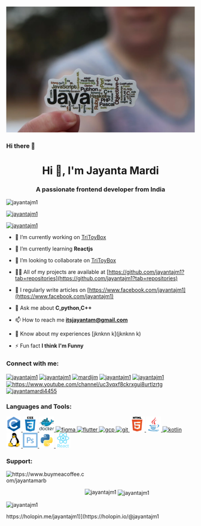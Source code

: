 ![logo](https://github.com/jayantajm1/jayantajm1/blob/main/pexels-photo-11035547.png)
### Hi there 👋

<h1 align="center">Hi 👋, I'm Jayanta Mardi</h1>
<h3 align="center">A passionate frontend developer from India</h3>

<p align="left"> <img src="https://komarev.com/ghpvc/?username=jayantajm1&label=Profile%20views&color=0e75b6&style=flat" alt="jayantajm1" /> </p>

<p align="left"> <a href="https://github.com/ryo-ma/github-profile-trophy"><img src="https://github-profile-trophy.vercel.app/?username=jayantajm1" alt="jayantajm1" /></a> </p>

<p align="left"> <a href="https://twitter.com/jayantajm1" target="blank"><img src="https://img.shields.io/twitter/follow/jayantajm1?logo=twitter&style=for-the-badge" alt="jayantajm1" /></a> </p>

- 🔭 I’m currently working on [TriToyBox](https://github.com/jayantajm1/TriToyBox)

- 🌱 I’m currently learning **Reactjs**

- 👯 I’m looking to collaborate on [TriToyBox](https://github.com/jayantajm1/TriToyBox)

- 👨‍💻 All of my projects are available at [https://github.com/jayantajm1?tab=repositories](https://github.com/jayantajm1?tab=repositories)

- 📝 I regularly write articles on [https://www.facebook.com/jayantajm1](https://www.facebook.com/jayantajm1)

- 💬 Ask me about **C,python,C++**

- 📫 How to reach me **itsjayantam@gmail.com**

- 📄 Know about my experiences [jknknn k](jknknn k)

- ⚡ Fun fact **I think I'm Funny**

<h3 align="left">Connect with me:</h3>
<p align="left">
<a href="https://codepen.io/jayantajm1" target="blank"><img align="center" src="https://raw.githubusercontent.com/jayantajm1/github-profile-readme-generator/master/src/images/icons/Social/codepen.svg" alt="jayantajm1" height="30" width="40" /></a>
<a href="https://twitter.com/jayantajm1" target="blank"><img align="center" src="https://raw.githubusercontent.com/jayantajm1/github-profile-readme-generator/master/src/images/icons/Social/twitter.svg" alt="jayantajm1" height="30" width="40" /></a>
<a href="https://linkedin.com/in/mardijm" target="blank"><img align="center" src="https://raw.githubusercontent.com/jayantajm1/github-profile-readme-generator/master/src/images/icons/Social/linked-in-alt.svg" alt="mardijm" height="30" width="40" /></a>
<a href="https://fb.com/jayantajm1" target="blank"><img align="center" src="https://raw.githubusercontent.com/rahuldkjain/github-profile-readme-generator/master/src/images/icons/Social/facebook.svg" alt="jayantajm1" height="30" width="40" /></a>
<a href="https://instagram.com/jayantajm1" target="blank"><img align="center" src="https://raw.githubusercontent.com/rahuldkjain/github-profile-readme-generator/master/src/images/icons/Social/instagram.svg" alt="jayantajm1" height="30" width="40" /></a>
<a href="https://www.youtube.com/c/https://www.youtube.com/channel/uc3vqxf8ckrxgui8urtlzrtg" target="blank"><img align="center" src="https://raw.githubusercontent.com/jayantajm1/github-profile-readme-generator/master/src/images/icons/Social/youtube.svg" alt="https://www.youtube.com/channel/uc3vqxf8ckrxgui8urtlzrtg" height="30" width="40" /></a>
<a href="https://auth.geeksforgeeks.org/user/jayantamardi4455" target="blank"><img align="center" src="https://raw.githubusercontent.com/jayantajm1/github-profile-readme-generator/master/src/images/icons/Social/geeks-for-geeks.svg" alt="jayantamardi4455" height="30" width="40" /></a>
</p>

<h3 align="left">Languages and Tools:</h3>
<p align="left"> <a href="https://www.cprogramming.com/" target="_blank" rel="noreferrer"> <img src="https://raw.githubusercontent.com/devicons/devicon/master/icons/c/c-original.svg" alt="c" width="40" height="40"/> </a> <a href="https://www.w3schools.com/css/" target="_blank" rel="noreferrer"> <img src="https://raw.githubusercontent.com/devicons/devicon/master/icons/css3/css3-original-wordmark.svg" alt="css3" width="40" height="40"/> </a> <a href="https://www.docker.com/" target="_blank" rel="noreferrer"> <img src="https://raw.githubusercontent.com/devicons/devicon/master/icons/docker/docker-original-wordmark.svg" alt="docker" width="40" height="40"/> </a> <a href="https://www.figma.com/" target="_blank" rel="noreferrer"> <img src="https://www.vectorlogo.zone/logos/figma/figma-icon.svg" alt="figma" width="40" height="40"/> </a> <a href="https://flutter.dev" target="_blank" rel="noreferrer"> <img src="https://www.vectorlogo.zone/logos/flutterio/flutterio-icon.svg" alt="flutter" width="40" height="40"/> </a> <a href="https://cloud.google.com" target="_blank" rel="noreferrer"> <img src="https://www.vectorlogo.zone/logos/google_cloud/google_cloud-icon.svg" alt="gcp" width="40" height="40"/> </a> <a href="https://git-scm.com/" target="_blank" rel="noreferrer"> <img src="https://www.vectorlogo.zone/logos/git-scm/git-scm-icon.svg" alt="git" width="40" height="40"/> </a> <a href="https://www.w3.org/html/" target="_blank" rel="noreferrer"> <img src="https://raw.githubusercontent.com/devicons/devicon/master/icons/html5/html5-original-wordmark.svg" alt="html5" width="40" height="40"/> </a> <a href="https://www.java.com" target="_blank" rel="noreferrer"> <img src="https://raw.githubusercontent.com/devicons/devicon/master/icons/java/java-original.svg" alt="java" width="40" height="40"/> </a> <a href="https://kotlinlang.org" target="_blank" rel="noreferrer"> <img src="https://www.vectorlogo.zone/logos/kotlinlang/kotlinlang-icon.svg" alt="kotlin" width="40" height="40"/> </a> <a href="https://www.linux.org/" target="_blank" rel="noreferrer"> <img src="https://raw.githubusercontent.com/devicons/devicon/master/icons/linux/linux-original.svg" alt="linux" width="40" height="40"/> </a> <a href="https://www.photoshop.com/en" target="_blank" rel="noreferrer"> <img src="https://raw.githubusercontent.com/devicons/devicon/master/icons/photoshop/photoshop-line.svg" alt="photoshop" width="40" height="40"/> </a> <a href="https://www.python.org" target="_blank" rel="noreferrer"> <img src="https://raw.githubusercontent.com/devicons/devicon/master/icons/python/python-original.svg" alt="python" width="40" height="40"/> </a> <a href="https://reactjs.org/" target="_blank" rel="noreferrer"> <img src="https://raw.githubusercontent.com/devicons/devicon/master/icons/react/react-original-wordmark.svg" alt="react" width="40" height="40"/> </a> </p>

<h3 align="left">Support:</h3>
<p><a href="https://www.buymeacoffee.com/https://www.buymeacoffee.com/jayantamarb"> <img align="left" src="https://cdn.buymeacoffee.com/buttons/v2/default-yellow.png" height="50" width="210" alt="https://www.buymeacoffee.com/jayantamarb" /></a></p><br><br>

<p><img align="left" src="https://github-readme-stats.vercel.app/api/top-langs?username=jayantajm1&show_icons=true&locale=en&layout=compact" alt="jayantajm1" /></p>

<p>&nbsp;<img align="center" src="https://github-readme-stats.vercel.app/api?username=jayantajm1&show_icons=true&locale=en" alt="jayantajm1" /></p>

<p><img align="center" src="https://github-readme-streak-stats.herokuapp.com/?user=jayantajm1&" alt="jayantajm1" /></p>
https://holopin.me/jayantajm1)](https://holopin.io/@jayantajm1

